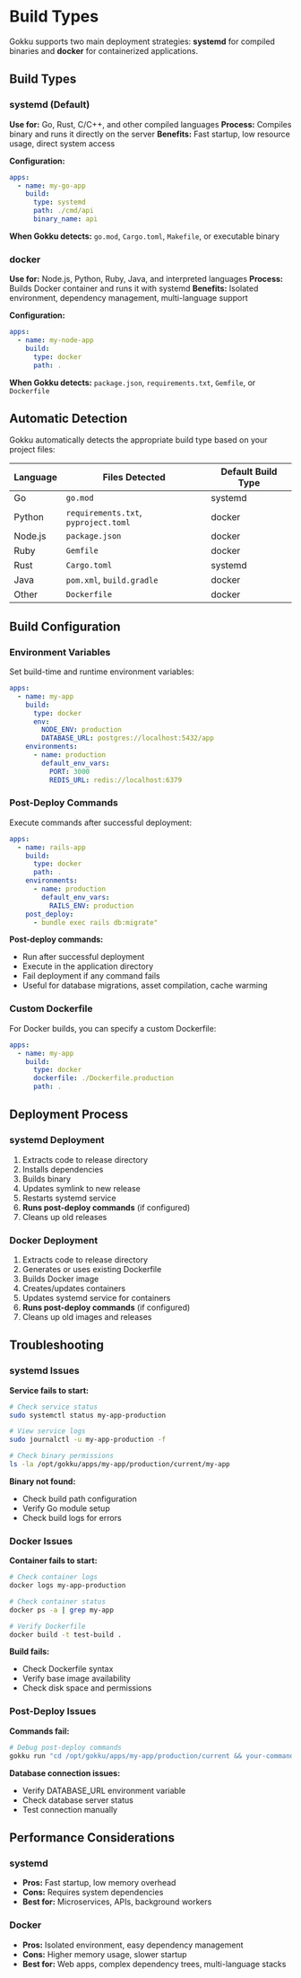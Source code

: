 # Build Types

Gokku supports two main deployment strategies: **systemd** for compiled binaries and **docker** for containerized applications.

## Build Types

### systemd (Default)

**Use for:** Go, Rust, C/C++, and other compiled languages
**Process:** Compiles binary and runs it directly on the server
**Benefits:** Fast startup, low resource usage, direct system access

**Configuration:**
```yaml
apps:
  - name: my-go-app
    build:
      type: systemd
      path: ./cmd/api
      binary_name: api
```

**When Gokku detects:** `go.mod`, `Cargo.toml`, `Makefile`, or executable binary

### docker

**Use for:** Node.js, Python, Ruby, Java, and interpreted languages
**Process:** Builds Docker container and runs it with systemd
**Benefits:** Isolated environment, dependency management, multi-language support

**Configuration:**
```yaml
apps:
  - name: my-node-app
    build:
      type: docker
      path: .
```

**When Gokku detects:** `package.json`, `requirements.txt`, `Gemfile`, or `Dockerfile`

## Automatic Detection

Gokku automatically detects the appropriate build type based on your project files:

| Language | Files Detected | Default Build Type |
|----------|----------------|-------------------|
| Go | `go.mod` | systemd |
| Python | `requirements.txt`, `pyproject.toml` | docker |
| Node.js | `package.json` | docker |
| Ruby | `Gemfile` | docker |
| Rust | `Cargo.toml` | systemd |
| Java | `pom.xml`, `build.gradle` | docker |
| Other | `Dockerfile` | docker |

## Build Configuration

### Environment Variables

Set build-time and runtime environment variables:

```yaml
apps:
  - name: my-app
    build:
      type: docker
      env:
        NODE_ENV: production
        DATABASE_URL: postgres://localhost:5432/app
    environments:
      - name: production
        default_env_vars:
          PORT: 3000
          REDIS_URL: redis://localhost:6379
```

### Post-Deploy Commands

Execute commands after successful deployment:

```yaml
apps:
  - name: rails-app
    build:
      type: docker
      path: .
    environments:
      - name: production
        default_env_vars:
          RAILS_ENV: production
    post_deploy:
      - bundle exec rails db:migrate"
```

**Post-deploy commands:**
- Run after successful deployment
- Execute in the application directory
- Fail deployment if any command fails
- Useful for database migrations, asset compilation, cache warming

### Custom Dockerfile

For Docker builds, you can specify a custom Dockerfile:

```yaml
apps:
  - name: my-app
    build:
      type: docker
      dockerfile: ./Dockerfile.production
      path: .
```

## Deployment Process

### systemd Deployment

1. Extracts code to release directory
2. Installs dependencies
3. Builds binary
4. Updates symlink to new release
5. Restarts systemd service
6. **Runs post-deploy commands** (if configured)
7. Cleans up old releases

### Docker Deployment

1. Extracts code to release directory
2. Generates or uses existing Dockerfile
3. Builds Docker image
4. Creates/updates containers
5. Updates systemd service for containers
6. **Runs post-deploy commands** (if configured)
7. Cleans up old images and releases

## Troubleshooting

### systemd Issues

**Service fails to start:**
```bash
# Check service status
sudo systemctl status my-app-production

# View service logs
sudo journalctl -u my-app-production -f

# Check binary permissions
ls -la /opt/gokku/apps/my-app/production/current/my-app
```

**Binary not found:**
- Check build path configuration
- Verify Go module setup
- Check build logs for errors

### Docker Issues

**Container fails to start:**
```bash
# Check container logs
docker logs my-app-production

# Check container status
docker ps -a | grep my-app

# Verify Dockerfile
docker build -t test-build .
```

**Build fails:**
- Check Dockerfile syntax
- Verify base image availability
- Check disk space and permissions

### Post-Deploy Issues

**Commands fail:**
```bash
# Debug post-deploy commands
gokku run "cd /opt/gokku/apps/my-app/production/current && your-command" --remote my-app-production
```

**Database connection issues:**
- Verify DATABASE_URL environment variable
- Check database server status
- Test connection manually

## Performance Considerations

### systemd
- **Pros:** Fast startup, low memory overhead
- **Cons:** Requires system dependencies
- **Best for:** Microservices, APIs, background workers

### Docker
- **Pros:** Isolated environment, easy dependency management
- **Cons:** Higher memory usage, slower startup
- **Best for:** Web apps, complex dependency trees, multi-language stacks
